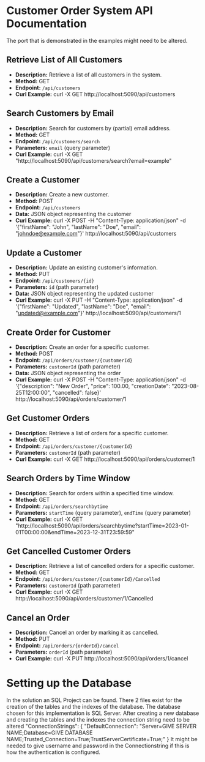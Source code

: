 # Customer Order System API Documentation

The port that is demonstrated in the examples might need to be altered.

## Retrieve List of All Customers

- **Description:** Retrieve a list of all customers in the system.
- **Method:** GET
- **Endpoint:** `/api/customers`
- **Curl Example:** curl -X GET http://localhost:5090/api/customers


## Search Customers by Email

- **Description:** Search for customers by (partial) email address.
- **Method:** GET
- **Endpoint:** `/api/customers/search`
- **Parameters:** `email` (query parameter)
- **Curl Example:** curl -X GET "http://localhost:5090/api/customers/search?email=example"


## Create a Customer

- **Description:** Create a new customer.
- **Method:** POST
- **Endpoint:** `/api/customers`
- **Data:** JSON object representing the customer
- **Curl Example:** curl -X POST -H "Content-Type: application/json" -d '{"firstName": "John", "lastName": "Doe", "email": "johndoe@example.com"}' http://localhost:5090/api/customers


## Update a Customer

- **Description:** Update an existing customer's information.
- **Method:** PUT
- **Endpoint:** `/api/customers/{id}`
- **Parameters:** `id` (path parameter)
- **Data:** JSON object representing the updated customer
- **Curl Example:** curl -X PUT -H "Content-Type: application/json" -d '{"firstName": "Updated", "lastName": "Doe", "email": "updated@example.com"}' http://localhost:5090/api/customers/1

 ## Create Order for Customer

- **Description:** Create an order for a specific customer.
- **Method:** POST
- **Endpoint:** `/api/orders/customer/{customerId}`
- **Parameters:** `customerId` (path parameter)
- **Data:** JSON object representing the order
- **Curl Example:** curl -X POST -H "Content-Type: application/json" -d '{"description": "New Order", "price": 100.00, "creationDate": "2023-08-25T12:00:00", "cancelled": false}' http://localhost:5090/api/orders/customer/1

  
## Get Customer Orders

- **Description:** Retrieve a list of orders for a specific customer.
- **Method:** GET
- **Endpoint:** `/api/orders/customer/{customerId}`
- **Parameters:** `customerId` (path parameter)
- **Curl Example:** curl -X GET http://localhost:5090/api/orders/customer/1
  
## Search Orders by Time Window

- **Description:** Search for orders within a specified time window.
- **Method:** GET
- **Endpoint:** `/api/orders/searchbytime`
- **Parameters:** `startTime` (query parameter), `endTime` (query parameter)
- **Curl Example:** curl -X GET "http://localhost:5090/api/orders/searchbytime?startTime=2023-01-01T00:00:00&endTime=2023-12-31T23:59:59"
  
## Get Cancelled Customer Orders

- **Description:** Retrieve a list of cancelled orders for a specific customer.
- **Method:** GET
- **Endpoint:** `/api/orders/customer/{customerId}/Cancelled`
- **Parameters:** `customerId` (path parameter)
- **Curl Example:** curl -X GET http://localhost:5090/api/orders/customer/1/Cancelled

  
## Cancel an Order

- **Description:** Cancel an order by marking it as cancelled.
- **Method:** PUT
- **Endpoint:** `/api/orders/{orderId}/cancel`
- **Parameters:** `orderId` (path parameter)
- **Curl Example:** curl -X PUT http://localhost:5090/api/orders/1/cancel


# Setting up the Database 

In the solution an SQL Project can be found. There 2 files exist for the creation of the tables and the indexes of the database. The database chosen for this implementation is SQL Server. After creating a new database and creating the tables and the indexes the connection string need to be altered
"ConnectionStrings": {
  "DefaultConnection": "Server=GIVE SERVER NAME;Database=GIVE DATABASE NAME;Trusted_Connection=True;TrustServerCertificate=True;" 
}
It might be needed to give username and password in the Connectionstring if this is how the authentication is configured.



